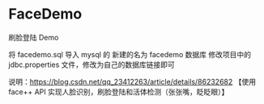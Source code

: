 # FaceDemo

刷脸登陆 Demo

将 facedemo.sql 导入 mysql 的 新建的名为 facedemo 数据库
修改项目中的 jdbc.properties 文件，修改为自己的数据库链接即可


说明：https://blog.csdn.net/qq_23412263/article/details/86232682 【使用 face++ API 实现人脸识别，刷脸登陆和活体检测（张张嘴，眨眨眼）】

